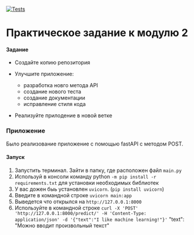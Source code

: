 [![Tests](https://github.com/tokarevsas31/ml_fastapi_tests/actions/workflows/python-app.yml/badge.svg)](https://github.com/tokarevsas31/ml_fastapi_tests/actions/workflows/python-app.yml)


# Практическое задание к модулю 2
#### Задание

- Создайте копию репозитория

- Улучшите приложение:

    - разработка новго метода API
    - создание нового теста
    - создание документации
    - исправление стиля кода

- Реализуйте прилодение в новой ветке

### Приложение

Было реализование приложение с помощью fastAPI с методом POST.

#### Запуск
1. Запустить терминал. Зайти в папку, где расположен файл `main.py`
2. Используй в консоли команду python `-m pip install -r requirements.txt` для установки необходимых библиотек
3. У вас дожен быь установлен `uvicorn`. (`pip install uvicorn`)
4. Введите в командной строке `uvicorn main:app`
5. Выведется что открылся на `http://127.0.0.1:8000`
6. Используйте в командной строке `curl -X 'POST' 'http://127.0.0.1:8000/predict/' -H 'Content-Type: application/json' -d '{"text":"I like machine learning!"}'`
"text": "Можно вводит произвольный текст"